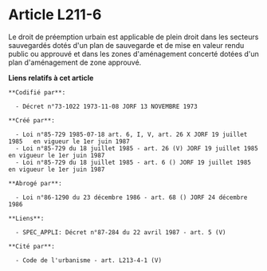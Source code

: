 # Article L211-6

Le droit de préemption urbain est applicable de plein droit dans les secteurs sauvegardés dotés d'un plan de sauvegarde et de
mise en valeur rendu public ou approuvé et dans les zones d'aménagement concerté dotées d'un plan d'aménagement de zone
approuvé.

**Liens relatifs à cet article**

	**Codifié par**:

	  - Décret n°73-1022 1973-11-08 JORF 13 NOVEMBRE 1973

	**Créé par**:

	  - Loi n°85-729 1985-07-18 art. 6, I, V, art. 26 X JORF 19 juillet 1985   en vigueur le 1er juin 1987
	  - Loi n°85-729 du 18 juillet 1985 - art. 26 (V) JORF 19 juillet 1985   en vigueur le 1er juin 1987
	  - Loi n°85-729 du 18 juillet 1985 - art. 6 () JORF 19 juillet 1985   en vigueur le 1er juin 1987

	**Abrogé par**:

	  - Loi n°86-1290 du 23 décembre 1986 - art. 68 () JORF 24 décembre 1986

	**Liens**:

	  - SPEC_APPLI: Décret n°87-284 du 22 avril 1987 - art. 5 (V)

	**Cité par**:

	  - Code de l'urbanisme - art. L213-4-1 (V)
